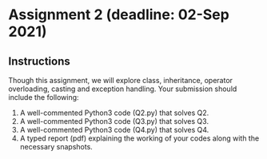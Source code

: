 # Assignment 2 (deadline: 02-Sep 2021)

## Instructions

Though this assignment, we will explore class, inheritance, operator overloading, casting and exception handling. Your submission should include the following:

1. A well-commented Python3 code (Q2.py) that solves Q2.
2. A well-commented Python3 code (Q3.py) that solves Q3.
3. A well-commented Python3 code (Q4.py) that solves Q4.
4. A typed report (pdf) explaining the working of your codes along with the necessary snapshots.
     

